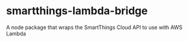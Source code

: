 # smartthings-lambda-bridge
A node package that wraps the SmartThings Cloud API to use with AWS Lambda
